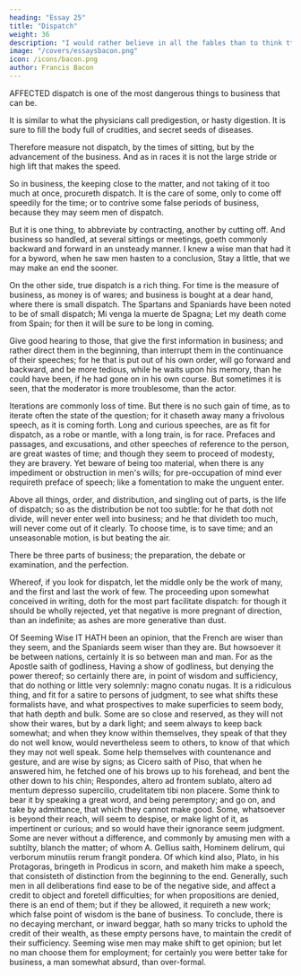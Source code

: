 ```yaml
---
heading: "Essay 25"
title: "Dispatch"
weight: 36
description: "I would rather believe in all the fables than to think tthat this universal frame is without a mind"
image: "/covers/essaysbacon.png"
icon: /icons/bacon.png
author: Francis Bacon
---
```




AFFECTED dispatch is one of the most dangerous things to business that can be.

It is similar to what the physicians call predigestion, or hasty digestion. It is sure to fill the body full of crudities, and secret seeds of diseases. 

Therefore measure not dispatch, by the times of sitting, but by the advancement of the business. And as in races it is not the large stride or high lift that makes the speed. 

So in business, the keeping close to the matter, and not taking of it too much at once, procureth dispatch. It is the care of some, only to come off speedily for the time; or to contrive some false periods of business, because they may seem men of dispatch. 

But it is one thing, to abbreviate by contracting, another by cutting off. And business so handled, at several sittings or meetings, goeth commonly backward and forward in an unsteady manner. I knew a wise man that had it for a byword, when he saw men hasten to a conclusion, Stay a little, that we may make an end the sooner.

On the other side, true dispatch is a rich thing. For time is the measure of business, as money is of wares; and business is bought at a dear hand, where there is small dispatch. The Spartans and Spaniards have been noted to be of small dispatch; Mi venga la muerte de Spagna; Let my death come from Spain; for then it will be sure to be long in coming.

Give good hearing to those, that give the first information in business; and rather direct them in the beginning, than interrupt them in the continuance of their speeches; for he that is put out of his own order, will go forward and backward, and be more tedious, while he waits upon his memory, than he could have been, if he had gone on in his own course. But sometimes it is seen, that the moderator is more troublesome, than the actor.

Iterations are commonly loss of time. But there is no such gain of time, as to iterate often the state of the question; for it chaseth away many a frivolous speech, as it is coming forth. Long and curious speeches, are as fit for dispatch, as a robe or mantle, with a long train, is for race. Prefaces and passages, and excusations, and other speeches of reference to the person, are great wastes of time; and though they seem to proceed of modesty, they are bravery. Yet beware of being too material, when there is any impediment or obstruction in men's wills; for pre-occupation of mind ever requireth preface of speech; like a fomentation to make the unguent enter.

Above all things, order, and distribution, and singling out of parts, is the life of dispatch; so as the distribution be not too subtle: for he that doth not divide, will never enter well into business; and he that divideth too much, will never come out of it clearly. To choose time, is to save time; and an unseasonable motion, is but beating the air. 

There be three parts of business; the preparation, the debate or examination, and the perfection. 

Whereof, if you look for dispatch, let the middle only be the work of many, and the first and last the work of few. The proceeding upon somewhat conceived in writing, doth for the most part facilitate dispatch: for though it should be wholly rejected, yet that negative is more pregnant of direction, than an indefinite; as ashes are more generative than dust.






Of Seeming Wise
IT HATH been an opinion, that the French are wiser than they seem, and the Spaniards seem wiser than they are. But howsoever it be between nations, certainly it is so between man and man. For as the Apostle saith of godliness, Having a show of godliness, but denying the power thereof; so certainly there are, in point of wisdom and sufficiency, that do nothing or little very solemnly: magno conatu nugas. It is a ridiculous thing, and fit for a satire to persons of judgment, to see what shifts these formalists have, and what prospectives to make superficies to seem body, that hath depth and bulk. Some are so close and reserved, as they will not show their wares, but by a dark light; and seem always to keep back somewhat; and when they know within themselves, they speak of that they do not well know, would nevertheless seem to others, to know of that which they may not well speak. Some help themselves with countenance and gesture, and are wise by signs; as Cicero saith of Piso, that when he answered him, he fetched one of his brows up to his forehead, and bent the other down to his chin; Respondes, altero ad frontem sublato, altero ad mentum depresso supercilio, crudelitatem tibi non placere. Some think to bear it by speaking a great word, and being peremptory; and go on, and take by admittance, that which they cannot make good. Some, whatsoever is beyond their reach, will seem to despise, or make light of it, as impertinent or curious; and so would have their ignorance seem judgment. Some are never without a difference, and commonly by amusing men with a subtilty, blanch the matter; of whom A. Gellius saith, Hominem delirum, qui verborum minutiis rerum frangit pondera. Of which kind also, Plato, in his Protagoras, bringeth in Prodicus in scorn, and maketh him make a speech, that consisteth of distinction from the beginning to the end. Generally, such men in all deliberations find ease to be of the negative side, and affect a credit to object and foretell difficulties; for when propositions are denied, there is an end of them; but if they be allowed, it requireth a new work; which false point of wisdom is the bane of business. To conclude, there is no decaying merchant, or inward beggar, hath so many tricks to uphold the credit of their wealth, as these empty persons have, to maintain the credit of their sufficiency. Seeming wise men may make shift to get opinion; but let no man choose them for employment; for certainly you were better take for business, a man somewhat absurd, than over-formal.




